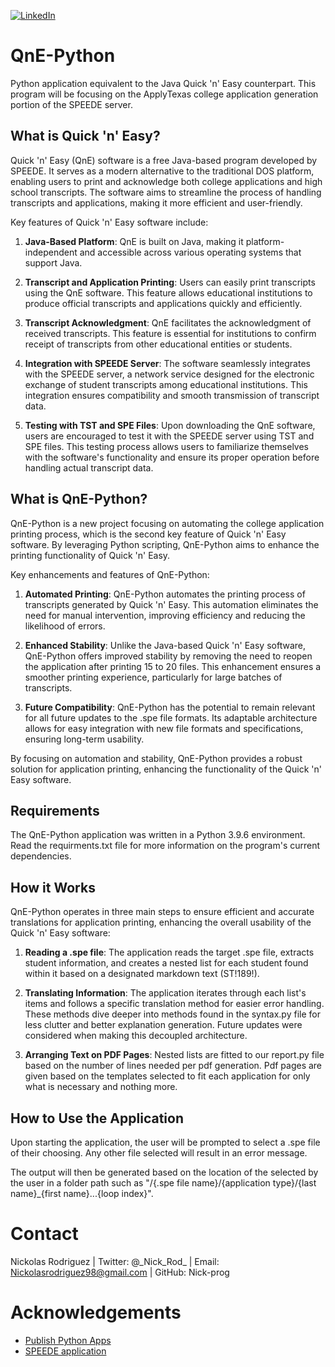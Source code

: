 [![LinkedIn][linkedin-shield]][linkedin-url]

# QnE-Python
 Python application equivalent to the Java Quick 'n' Easy counterpart. This program will be focusing on the ApplyTexas college application generation portion of the SPEEDE server.

## What is Quick 'n' Easy?

Quick 'n' Easy (QnE) software is a free Java-based program developed by SPEEDE. It serves as a modern alternative to the traditional DOS platform, enabling users to print and acknowledge both college applications and high school transcripts. The software aims to streamline the process of handling transcripts and applications, making it more efficient and user-friendly.

Key features of Quick 'n' Easy software include:

1. **Java-Based Platform**: QnE is built on Java, making it platform-independent and accessible across various operating systems that support Java.

2. **Transcript and Application Printing**: Users can easily print transcripts using the QnE software. This feature allows educational institutions to produce official transcripts and applications quickly and efficiently.

3. **Transcript Acknowledgment**: QnE facilitates the acknowledgment of received transcripts. This feature is essential for institutions to confirm receipt of transcripts from other educational entities or students.

4. **Integration with SPEEDE Server**: The software seamlessly integrates with the SPEEDE server, a network service designed for the electronic exchange of student transcripts among educational institutions. This integration ensures compatibility and smooth transmission of transcript data.

5. **Testing with TST and SPE Files**: Upon downloading the QnE software, users are encouraged to test it with the SPEEDE server using TST and SPE files. This testing process allows users to familiarize themselves with the software's functionality and ensure its proper operation before handling actual transcript data.

## What is QnE-Python?

QnE-Python is a new project focusing on automating the college application printing process, which is the second key feature of Quick 'n' Easy software. By leveraging Python scripting, QnE-Python aims to enhance the printing functionality of Quick 'n' Easy.

Key enhancements and features of QnE-Python:

1. **Automated Printing**: QnE-Python automates the printing process of transcripts generated by Quick 'n' Easy. This automation eliminates the need for manual intervention, improving efficiency and reducing the likelihood of errors.

2. **Enhanced Stability**: Unlike the Java-based Quick 'n' Easy software, QnE-Python offers improved stability by removing the need to reopen the application after printing 15 to 20 files. This enhancement ensures a smoother printing experience, particularly for large batches of transcripts.

3. **Future Compatibility**: QnE-Python has the potential to remain relevant for all future updates to the .spe file formats. Its adaptable architecture allows for easy integration with new file formats and specifications, ensuring long-term usability.

By focusing on automation and stability, QnE-Python provides a robust solution for application printing, enhancing the functionality of the Quick 'n' Easy software.

## Requirements

The QnE-Python application was written in a Python 3.9.6 environment. Read the requirments.txt file for more information on the program's current dependencies.

## How it Works

QnE-Python operates in three main steps to ensure efficient and accurate translations for application printing, enhancing the overall usability of the Quick 'n' Easy software:

1. **Reading a .spe file**: The application reads the target .spe file, extracts student information, and creates a nested list for each student found within it based on a designated markdown text (ST!189!).

2. **Translating Information**: The application iterates through each list's items and follows a specific translation method for easier error handling. These methods dive deeper into methods found in the syntax.py file for less clutter and better explanation generation. Future updates were considered when making this decoupled architecture.

3. **Arranging Text on PDF Pages**: Nested lists are fitted to our report.py file based on the number of lines needed per pdf generation. Pdf pages are given based on the templates selected to fit each application for only what is necessary and nothing more.

## How to Use the Application

Upon starting the application, the user will be prompted to select a .spe file of their choosing. Any other file selected will result in an error message.

The output will then be generated based on the location of the selected by the user in a folder path such as "/{.spe file name}/{application type}/{last name}_{first name}...{loop index}".

# Contact
Nickolas Rodriguez | Twitter: @\_Nick_Rod_ | Email: Nickolasrodriguez98@gmail.com | GitHub: Nick-prog

# Acknowledgements
* [Publish Python Apps](https://gist.github.com/ForgottenUmbrella/ce6ecd8983e76f6d8ef47e07240eb4ac)
* [SPEEDE application](https://www.speedeserver.org/using-speede/)

<!--MARKDOWN LINKS & IMAGES -->
 [linkedin-shield]: https://img.shields.io/badge/-LinkedIn-black.svg?style=for-the-badge&logo=linkedin&colorB=555
 [linkedin-url]: https://linkedin.com/in/nickolas-rodriguez-392498197/
 
